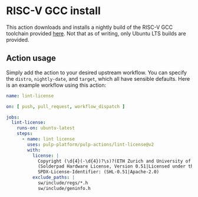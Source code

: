 # RISC-V GCC install

This action downloads and installs a nightly build of the RISC-V GCC toolchain provided [here](). Not that as of writing, only Ubuntu LTS builds are provided.

## Action usage

Simply add the action to your desired upstream workflow. You can specify the `distro`, `nightly-date`, and `target`, which all have sensible defaults. Here is an example workflow using this action:

```yaml
name: lint-license

on: [ push, pull_request, workflow_dispatch ]

jobs:
  lint-license:
    runs-on: ubuntu-latest
    steps:
      - name: lint license
        uses: pulp-platform/pulp-actions/lint-license@v2
        with:
          license: |
            Copyright (\d{4}(-\d{4})?\s)?(ETH Zurich and University of Bologna|lowRISC contributors).
            (Solderpad Hardware License, Version 0.51|Licensed under the Apache License, Version 2.0), see LICENSE for details.
            SPDX-License-Identifier: (SHL-0.51|Apache-2.0)
          exclude_paths: |
            sw/include/regs/*.h
            sw/include/geninfo.h
```
